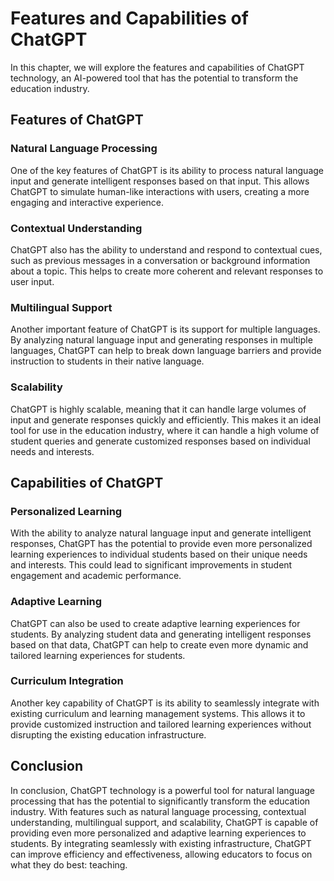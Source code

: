 Features and Capabilities of ChatGPT
======================================================================

In this chapter, we will explore the features and capabilities of ChatGPT technology, an AI-powered tool that has the potential to transform the education industry.

Features of ChatGPT
-------------------

### Natural Language Processing

One of the key features of ChatGPT is its ability to process natural language input and generate intelligent responses based on that input. This allows ChatGPT to simulate human-like interactions with users, creating a more engaging and interactive experience.

### Contextual Understanding

ChatGPT also has the ability to understand and respond to contextual cues, such as previous messages in a conversation or background information about a topic. This helps to create more coherent and relevant responses to user input.

### Multilingual Support

Another important feature of ChatGPT is its support for multiple languages. By analyzing natural language input and generating responses in multiple languages, ChatGPT can help to break down language barriers and provide instruction to students in their native language.

### Scalability

ChatGPT is highly scalable, meaning that it can handle large volumes of input and generate responses quickly and efficiently. This makes it an ideal tool for use in the education industry, where it can handle a high volume of student queries and generate customized responses based on individual needs and interests.

Capabilities of ChatGPT
-----------------------

### Personalized Learning

With the ability to analyze natural language input and generate intelligent responses, ChatGPT has the potential to provide even more personalized learning experiences to individual students based on their unique needs and interests. This could lead to significant improvements in student engagement and academic performance.

### Adaptive Learning

ChatGPT can also be used to create adaptive learning experiences for students. By analyzing student data and generating intelligent responses based on that data, ChatGPT can help to create even more dynamic and tailored learning experiences for students.

### Curriculum Integration

Another key capability of ChatGPT is its ability to seamlessly integrate with existing curriculum and learning management systems. This allows it to provide customized instruction and tailored learning experiences without disrupting the existing education infrastructure.

Conclusion
----------

In conclusion, ChatGPT technology is a powerful tool for natural language processing that has the potential to significantly transform the education industry. With features such as natural language processing, contextual understanding, multilingual support, and scalability, ChatGPT is capable of providing even more personalized and adaptive learning experiences to students. By integrating seamlessly with existing infrastructure, ChatGPT can improve efficiency and effectiveness, allowing educators to focus on what they do best: teaching.

